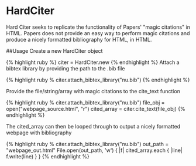 # HardCiter 
Hard Citer seeks to replicate the functionality of Papers' "magic citations" in
HTML. Papers does not provide an easy way to perform magic citations and 
produce a nicely formatted bibliography for HTML, in HTML.

##Usage
Create a new HardCiter object

{% highlight ruby %}
    citer = HardCiter.new
{% endhighlight %}
Attach a bibtex library by providing the path to the .bib file

{% highlight ruby %
    citer.attach_bibtex_library("nu.bib")
{% endhighlight %}

Provide the file/string/array with magic citations to the cite_text function

{% highlight ruby %
    citer.attach_bibtex_library("nu.bib")
    file_obj = open("webpage_source.html", "r")
    cited_array = citer.cite_text(file_obj)
{% endhighlight %}

The cited_array can then be looped through to output a nicely formatted webpage
with bibliography

{% highlight ruby %
    citer.attach_bibtex_library("nu.bib")
    out_path = "webpage_out.html"
    File.open(out_path, 'w') { |f| cited_array.each { |line| f.write(line) } }
{% endhighlight %}


